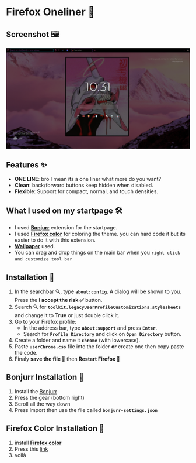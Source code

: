 # Firefox Oneliner 🦊

## Screenshot 🖼️
![alt text](./readme-assets/oneliner.png)

## Features ✨

- **ONE LINE**: bro I mean its a one liner what more do you want?
- **Clean**: back/forward buttons keep hidden when disabled.
- **Flexible**: Support for compact, normal, and touch densities.


## What I used on my startpage 🛠️
 - I used **[Bonjurr](https://bonjourr.fr/)** extension for the startpage.
 - I used **[Firefox color](https://addons.mozilla.org/en-US/firefox/addon/firefox-color/)** for coloring the theme. you can hard code it but its easier to do it with this extension.
 - **[Wallpaper](https://wallpapercave.com/w/wp6693801)** used.
 - You can drag and drop things on the main bar when you `right click and customize tool bar`

## Installation 💾

1. In the searchbar 🔍, type **`about:config`**. A dialog will be shown to you. Press the **I accept the risk ✅** button.
2. Search 🔍 for **`toolkit.legacyUserProfileCustomizations.stylesheets`** and change it to **True** or just double click it.
3. Go to your Firefox profile:
   - In the address bar, type **`about:support`** and press **`Enter`**.
   - Search for **`Profile Directory`** and click on **`Open Directory`** button.
4. Create a folder and name it **`chrome`** (with lowercase).
5. Paste **`userChrome.css`** file into the folder **or** create one then copy paste the code.
6. Finaly **save the file 💾** then **Restart Firefox 🔁**


## Bonjurr Installation 💾
1. Install the [Bonjurr](https://bonjourr.fr/)
2. Press the gear (bottom right)
3. Scroll all the way down
4. Press import then use the file called **`bonjurr-settings.json`**

## Firefox Color Installation 💾
1. install **[Firefox color](https://addons.mozilla.org/en-US/firefox/addon/firefox-color/)**
2. Press this [link](https://color.firefox.com/?theme=XQAAAAIpAQAAAAAAAABBqYhm849SCia2CaaEGccwS-xMDPrzes6Uaaq-qy5QgqeHG4K15QeDoRmELEz1pKAoB708gsayIVbodNaGPvRptgAmPRohGih3iyad0Zlcu-48u-OPsXkTg658dQimhU_bRVet59TPu8iNf4cZpxwbJZJaC2MOwQxMbf0ml3dVFNVH_amA28wETBUgDQnDHXr3-iOslmxhwun_xGpwottPMMopsNQCg18rLJISPOrwf1TGXGPcB-o0AycltiF4GQT__7YxMAA)
3. voilà

